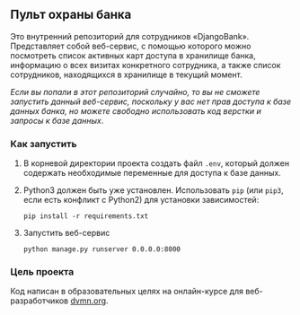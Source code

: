 
## Пульт охраны банка
Это внутренний репозиторий для сотрудников «DjangoBank».
Представляет собой веб-сервис, с помощью которого можно посмотреть список активных карт
доступа в хранилище банка, информацию о всех визитах конкретного сотрудника, 
а также список сотрудников, находящихся в хранилище в текущий момент.  

*Если вы попали в этот репозиторий случайно, то вы не сможете запустить данный 
веб-сервис, поскольку у вас нет прав доступа к базе данных банка, но можете свободно использовать 
код верстки и запросы к базе данных*.

### Как запустить
1. В корневой директории проекта создать файл `.env`, который должен содержать необходимые переменные 
для доступа к базе данных.
2. Python3 должен быть уже установлен. 
Использовать `pip` (или `pip3`, если есть конфликт с Python2) для установки зависимостей:
    ```console
    pip install -r requirements.txt
    ```

3. Запустить веб-сервис
    ```console
    python manage.py runserver 0.0.0.0:8000
    ```
 
### Цель проекта

Код написан в образовательных целях на онлайн-курсе для веб-разработчиков [dvmn.org](https://dvmn.org/).
